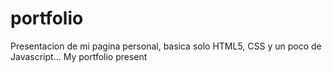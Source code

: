 # portfolio
Presentacion de mi pagina personal, basica solo HTML5, CSS y un poco de Javascript...
My portfolio present
